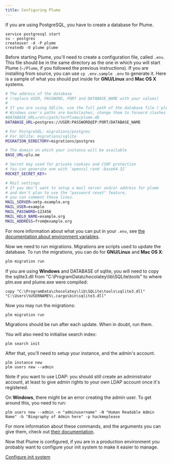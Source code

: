 ```yaml
---
title: Configuring Plume
---
```


If you are using PostgreSQL, you have to create a database for Plume.

```
service postgresql start
su - postgres
createuser -d -P plume
createdb -O plume plume
```

Before starting Plume, you'll need to create a configuration file, called `.env`.
This file should be in the same directory as the one in which you will start Plume (`~/Plume`, if you followed the previous instructions).
If you are installing from source, you can use `cp .env.sample .env` to generate it.
Here is a sample of what you should put inside for **GNU/Linux** and **Mac OS X** systems.

```bash
# The address of the database
# (replace USER, PASSWORD, PORT and DATABASE_NAME with your values)
#
# If you are using SQlite, use the full path of the database file (`plume.db` for instance)
# Windows user's paths are backslashes, change them to forward slashes
#DATABASE_URL=/etc/path/to/Plume/plume.db
DATABASE_URL=postgres://USER:PASSWORD@IP:PORT/DATABASE_NAME

# For PostgreSQL: migrations/postgres
# For SQlite: migrations/sqlite
MIGRATION_DIRECTORY=migrations/postgres

# The domain on which your instance will be available
BASE_URL=plu.me

# Secret key used for private cookies and CSRF protection
# You can generate one with `openssl rand -base64 32`
ROCKET_SECRET_KEY=

# Mail settings
# If you don't want to setup a mail server and/or address for plume
# and don't plan to use the "password reset" feature,
# you can comment these lines.
MAIL_SERVER=smtp.example.org
MAIL_USER=example
MAIL_PASSWORD=123456
MAIL_HELO_NAME=example.org
MAIL_ADDRESS=from@example.org
```

For more information about what you can put in your `.env`,
see [the documentation about environment variables](/environment).

Now we need to run migrations. Migrations are scripts used to update
the database. To run the migrations, you can do for **GNU/Linux** and **Mac OS X**:

```bash
plm migration run
```

If you are using **Windows** and DATABASE of sqlite, you will need to copy the sqlite3.dll from 
"C:\ProgramData\chocolatey\lib\SQLite\tools" to where plm.exe and plume.exe were compiled:
```
copy "C:\ProgramData\chocolatey\lib\SQLite\tools\sqlite3.dll" "C:\Users\%USERNAME%\.cargo\bin\sqlite3.dll"
```

Now you may run the migrations:
```
plm migration run
```

Migrations should be run after each update. When in doubt, run them.

You will also need to initialise search index:

```
plm search init
```

After that, you'll need to setup your instance, and the admin's account.

```
plm instance new
plm users new --admin
```

Note if you want to use LDAP: you should still create an administrator account, at least to give admin rights to your own LDAP account once it's registered.

On **Windows**, there might be an error creating the admin user. To get around this, you need to run:
```
plm users new --admin -n "adminusername" -N "Human Readable Admin Name" -b "Biography of Admin here" -p hackmeplease
```

For more information about these commands, and the arguments you can give them,
check out [their documentation](/CLI).

Now that Plume is configured, if you are in a production environment you probably
want to configure your init system to make it easier to manage.

<a class="action" href="/installation/init">Configure init system</a>
